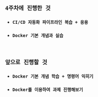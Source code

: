 ## `4주차에 진행한 것`

- ### `CI/CD 자동화 파이프라인 복습 + 응용`
- ### `Docker 기본 개념과 실습` 

<br>

## `앞으로 진행할 것`

- ### `Docker 기본 개념 학습 + 명령어 익히기`
- ### `Docker를 이용하여 과제 진행해보기`